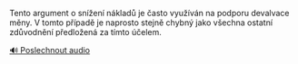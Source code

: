 
Tento argument o snížení nákladů je často využíván na podporu devalvace měny. V tomto případě je naprosto stejně chybný jako všechna ostatní zdůvodnění předložená za tímto účelem.

[🔊 Poslechnout audio](/data/7-paragraphs/audio/chapter_63/para_005-Tento-argument-o-snen-nklad-je-asto-vyuvn.mp3)
